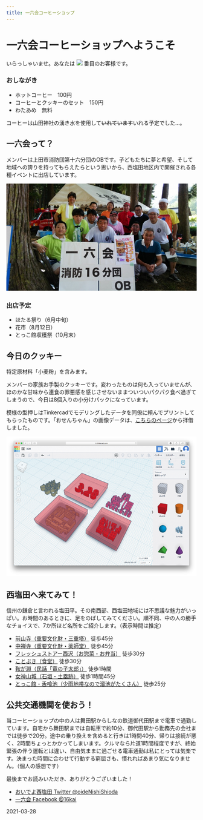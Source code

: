 ```yaml
---
title: 一六会コーヒーショップ
---
```

# 一六会コーヒーショップへようこそ

いらっしゃいませ。あなたは <img src="https://ss1.xrea.com/shioiri.s1001.xrea.com/x/cgi-bin/npc/npc.cgi?i=/virtual/shioiri/npc.idx&L=YJet0C&p=on&d=1000,0"> 番目のお客様です。

### おしながき

- ホットコーヒー　100円
- コーヒーとクッキーのセット　150円
- わたあめ　無料

コーヒーは山田神社の湧き水を使用して~~いれています~~いれる予定でした…。

## 一六会って？

メンバーは上田市消防団第十六分団のOBです。子どもたちに夢と希望、そして地域への誇りを持ってもらえたらという思いから、西塩田地区内で開催される各種イベントに出店しています。

![16kai](p1.jpg)

### 出店予定

- ほたる祭り（6月中旬）
- 花市（8月12日）
- とっこ館収穫祭（10月末）

## 今日のクッキー

特定原材料「小麦粉」を含みます。

メンバーの家族お手製のクッキーです。変わったものは何も入っていませんが、ほのかな甘味から連食の罪悪感を感じさせないままついついパクパク食べ過ぎてしまうので、今日は8個入りの小分けパックになっています。

模様の型押しはTinkercadでモデリングしたデータを同僚に頼んでプリントしてもらったものです。「おせんちゃん」の画像データは、[こちらのページ](https://www.city.ueda.nagano.jp/site/besshosen/16495.html)から拝借しました。

![Tinkercad](p0.png)

## 西塩田へ来てみて！

信州の鎌倉と言われる塩田平。その南西部、西塩田地域には不思議な魅力がいっぱい。お時間のあるときに、足をのばしてみてください。順不同、中の人の勝手なチョイスで、7か所ほど名所をご紹介します。（表示時間は推定）

- [前山寺（重要文化財・三重塔）](https://ja.wikipedia.org/wiki/前山寺) 徒歩45分
- [中禅寺（重要文化財・薬師堂）](https://ja.wikipedia.org/wiki/中禅寺_(上田市)) 徒歩45分
- [フレッシュストアー西沢（お惣菜・お弁当）](https://www.instagram.com/fresh.nishizawa) 徒歩30分
- [ことぶき（食堂）](https://www.google.com/search?client=safari&rls=en&q=ことぶき&ie=UTF-8&oe=UTF-8) 徒歩30分
- [鞍が淵（民話「竜の子太郎」）](http://db.umic.jp/johogura/datadisp.php?arg_sano=2064006) 徒歩1時間
- [女神山城（石垣・土塁跡）](https://www.hb.pei.jp/shiro/shinano/megamiyama-jyo/) 徒歩1時間45分
- [とっこ館・舌喰池（少雨地帯なので溜池がたくさん）](http://www.shiodanosato.jp) 徒歩25分

## 公共交通機関を使おう！

当コーヒーショップの中の人は舞田駅からしなの鉄道御代田駅まで電車で通勤しています。自宅から舞田駅までは自転車で約10分、御代田駅から勤務先の会社までは徒歩で20分。途中の乗り換えを含めると行きは1時間40分、帰りは接続が悪く、2時間ちょっとかかってしまいます。クルマなら片道1時間程度ですが、終始緊張の伴う運転とは違い、自由気ままに過ごせる電車通勤は私にとっては気楽です。決まった時間に合わせて行動する窮屈さも、慣れればあまり気になりません。（個人の感想です）

最後までお読みいただき、ありがとうございました！

- [おいでよ西塩田 Twitter @oideNishiShioda](https://twitter.com/oideNishiShioda)
- [一六会 Facebook @16kai](https://www.facebook.com/16kai)

2021-03-28
